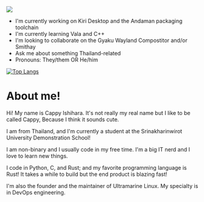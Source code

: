 <a rel="me" href="https://ordinary.cafe/@korewaChino">
  <img src="https://img.shields.io/badge/Mastodon-7289da?logo=Mastodon&logoColor=white" />
</a>

- I'm currently working on Kiri Desktop and the Andaman packaging toolchain
- I'm currently learning Vala and C++
- I'm looking to collaborate on the Gyaku Wayland Compostitor and/or Smithay
- Ask me about something Thailand-related
- Pronouns: They/them OR He/him

[![Top Langs](https://github-readme-stats.vercel.app/api/wakatime?username=korewaChino&layout=compact&langs_count=12)](https://github.com/anuraghazra/github-readme-stats)

# About me!

Hi! My name is Cappy Ishihara. It's not really my real name but I like to be called Cappy, Because I think it sounds cute.

I am from Thailand, and I'm currently a student at the Srinakharinwirot University Demonstration School!

I am non-binary and I usually code in my free time. I'm a big IT nerd and I love to learn new things.

I code in Python, C, and Rust; and my favorite programming language is Rust! It takes a while to build but the end product is blazing fast!

I'm also the founder and the maintainer of Ultramarine Linux. My specialty is in DevOps engineering.

